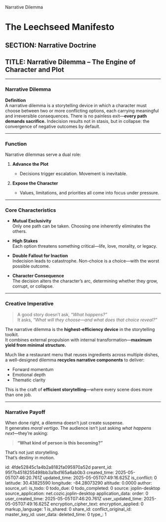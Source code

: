 Narrative Dilemma

# The Leechseed Manifesto  
## SECTION: Narrative Doctrine  
## TITLE: Narrative Dilemma – The Engine of Character and Plot

---

### **Narrative Dilemma**

**Definition**  
A narrative dilemma is a storytelling device in which a character must choose between two or more conflicting options, each carrying meaningful and irreversible consequences. There is no painless exit—**every path demands sacrifice.** Indecision results not in stasis, but in collapse: the convergence of negative outcomes by default.

---

### **Function**

Narrative dilemmas serve a dual role:

1. **Advance the Plot**  
   - Decisions trigger escalation. Movement is inevitable.

2. **Expose the Character**  
   - Values, limitations, and priorities all come into focus under pressure.

---

### **Core Characteristics**

- **Mutual Exclusivity**  
  Only one path can be taken. Choosing one inherently eliminates the others.

- **High Stakes**  
  Each option threatens something critical—life, love, morality, or legacy.

- **Double Fallout for Inaction**  
  Indecision leads to catastrophe. Non-choice is a choice—with the worst possible outcome.

- **Character Consequence**  
  The decision alters the character’s arc, determining whether they grow, corrupt, or collapse.

---

### **Creative Imperative**

> A good story doesn’t ask, *“What happens?”*  
> It asks, *“What will they choose—and what does that choice reveal?”*

The narrative dilemma is the **highest-efficiency device** in the storytelling toolkit.  
It combines external propulsion with internal transformation—**maximum yield from minimal structure.**

Much like a restaurant menu that reuses ingredients across multiple dishes, a well-designed dilemma **recycles narrative components** to deliver:

- Forward momentum  
- Emotional depth  
- Thematic clarity

This is the craft of **efficient storytelling**—where every scene does more than one job.

---

### **Narrative Payoff**

When done right, a dilemma doesn’t just create suspense.  
It generates *moral vertigo*. The audience isn’t just asking *what happens next*—they’re asking:

> **“What kind of person is this becoming?”**

That’s not just storytelling.  
That’s destiny in motion.


id: 4fde52845c1a4b2a8182fa095970a52d
parent_id: 95f7b4518255498bb3a1bd165a6ab0b3
created_time: 2025-05-05T07:46:20.761Z
updated_time: 2025-05-05T07:49:16.625Z
is_conflict: 0
latitude: 30.43825590
longitude: -84.28073290
altitude: 0.0000
author: 
source_url: 
is_todo: 0
todo_due: 0
todo_completed: 0
source: joplin-desktop
source_application: net.cozic.joplin-desktop
application_data: 
order: 0
user_created_time: 2025-05-05T07:46:20.761Z
user_updated_time: 2025-05-05T07:49:16.625Z
encryption_cipher_text: 
encryption_applied: 0
markup_language: 1
is_shared: 0
share_id: 
conflict_original_id: 
master_key_id: 
user_data: 
deleted_time: 0
type_: 1